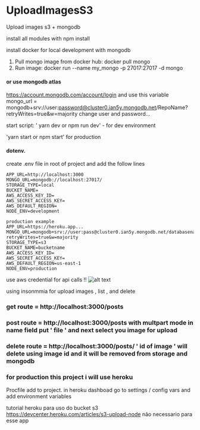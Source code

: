 # UploadImagesS3
Upload  images s3 + mongodb

install all modules with npm install

install docker for local development with mongodb

1. Pull mongo image from docker hub: docker pull mongo
2. Run image: docker run --name my_mongo -p 27017:27017 -d mongo
#### or use mongodb atlas
https://account.mongodb.com/account/login
and use this variable
mongo_url  = mongodb+srv://user:password@cluster0.ian5y.mongodb.net/RepoName?retryWrites=true&w=majority
change user and password...

start script: ' yarn dev  or npm run dev'   - for dev environment

'yarn start or npm start' for production

#### dotenv.
create .env file in root of project and add the follow lines

````
APP_URL=http://localhost:3000
MONGO_URL=mongodb://localhost:27017/   
STORAGE_TYPE=local
BUCKET_NAME=
AWS_ACCESS_KEY_ID=
AWS_SECRET_ACCESS_KEY=
AWS_DEFAULT_REGION=
NODE_ENV=development

production example
APP_URL=https://heroku.app...
MONGO_URL=mongodb+srv://user:pass@cluster0.ian5y.mongodb.net/databasename?retryWrites=true&w=majority
STORAGE_TYPE=s3
BUCKET_NAME=bucketname
AWS_ACCESS_KEY_ID=
AWS_SECRET_ACCESS_KEY=
AWS_DEFAULT_REGION=us-east-1
NODE_ENV=production
````
  
use aws credential for api calls !!
![alt text](https://fbsdevuploads.s3.us-east-1.amazonaws.com/awscredentialapicalls.jpg?response-content-disposition=inline&X-Amz-Security-Token=IQoJb3JpZ2luX2VjECcaCXNhLWVhc3QtMSJHMEUCIQC6MU7uLGpw5pxihvrPFShKNT%2Fzpj%2FrIG7KN9aIUu0riAIgU1hVHAjQMndd5ZxFQVIlUue%2FfSmEbydS9dvrJQ8BYWwq%2BgIIMBABGgw2MzUxOTYzMTcxMTciDPbmCbWhtaxPyG29FirXAuLUx9jrTjvNxiuhFKtMrEVOJN%2Fhb%2FafrgWDcClmr6T9xr9uT95W%2Bf0WryWvIdlN1VaLWtAjsj4D9upsIhDouhAXHJvXKP1T0fQkMbs95Q85f0A1CVQ6NY32wSPDV4XgvGlvl4Cv9gczGadmV0DkvLmSXaxl7FcYd1e6GSMPu6yyXZG8IWWJOk9Ir0d8W8%2BpBlgqgFQbiYHcZGaUY5FzytbrpY85sly4hLh0hFALH7kW6I08no1JufqAMltovqcAyQcI1B6ntQY%2FW%2FPCzPvWQeoyezQfF3PoOIeNY7FSd8%2FS9ZtFiJTWiPnjMGtBnwRYfrX3IWSvlT29VFb4WIF%2B8mSkir8U0mrFhIF3ApbSL%2FPaaTiT7%2BcDYsUUiUtf4H4vRP%2BfPXw%2B%2BsmAHXZfLY9Xp38DEH5T4NerTUM%2FxR9Cl4nwIvK7suTWuWdA%2Fd9KZ7NAnUPY7oMINxow%2BOz1hwY6swI0hhWsEbJNFppVeZKMbWYiJINtmRdzLqhzYKBQqablx2TmN%2B1IGex5qJ2yTdp2%2BMyEk2pn4zRMNS86TSSixmejVBattbUxnCYoH%2BpiT9h4vKF7z6EMNSa4%2BRLPNq6UvjrApD%2BqFZdFqubP2jX25cyQVtvQWyDTKD6dIbabfPAO10NoObC4NHeHP0wVOe9W7epUqD3MnKGykLnihlstre%2FSk%2FRGR4wmCZg%2F1LCcfmWeOQ7Je0UWxtHfPbjgvAZ2Bn%2FKnXoJKT%2FcWIP25tW23nss896uSgM1yucmKRzaPZim9h5CG%2FWgfxaf7mkxPqEOHtFbrkcrftxdPHoZvuyxJiVIXSx2Iv5fC8FqkIDv1yOcpEPYZPifl8h4sV3%2FAZ7rKOfl%2F%2Bn89m2EHP9qcDFF8Ag%2BHJfQ&X-Amz-Algorithm=AWS4-HMAC-SHA256&X-Amz-Date=20210725T163440Z&X-Amz-SignedHeaders=host&X-Amz-Expires=300&X-Amz-Credential=ASIAZHZFGTW6XVKWQ5YE%2F20210725%2Fus-east-1%2Fs3%2Faws4_request&X-Amz-Signature=8ef17e1a7d29cd14d033d62611a3425e6b31622fa58c87f3717645ffc2f7ea25)

using insonmmia for upload images , list , and delete 

### get route = http://localhost:3000/posts

### post route = http://localhost:3000/posts  with multpart mode  in name field put ' file '  and next select you image for upload

### delete route = http://localhost:3000/posts/ ' id of image ' will delete using image id  and it will be removed from storage and mongodb

### for production this project i will use heroku
Procfile add to project.
in heroku dashboad go to settings / config vars and add environment variables




tutorial heroku para uso do bucket s3  https://devcenter.heroku.com/articles/s3-upload-node
não necessario para esse app
